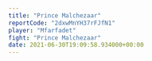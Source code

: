 ```yaml
---
title: "Prince Malchezaar"
reportCode: "2dxwMnYH37rFJfN1"
player: "Mfarfadet"
fight: "Prince Malchezaar"
date: 2021-06-30T19:09:58.934000+00:00
---
```

